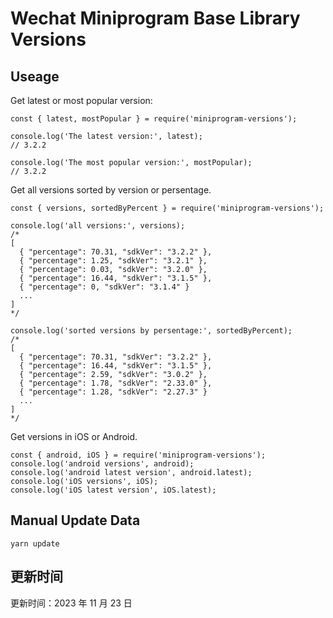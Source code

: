 
# Wechat Miniprogram Base Library Versions

## Useage

Get latest or most popular version:

```;
const { latest, mostPopular } = require('miniprogram-versions');

console.log('The latest version:', latest);
// 3.2.2

console.log('The most popular version:', mostPopular);
// 3.2.2

```

Get all versions sorted by version or persentage.

```
const { versions, sortedByPercent } = require('miniprogram-versions');

console.log('all versions:', versions);
/*
[
  { "percentage": 70.31, "sdkVer": "3.2.2" },
  { "percentage": 1.25, "sdkVer": "3.2.1" },
  { "percentage": 0.03, "sdkVer": "3.2.0" },
  { "percentage": 16.44, "sdkVer": "3.1.5" },
  { "percentage": 0, "sdkVer": "3.1.4" }
  ...
]
*/

console.log('sorted versions by persentage:', sortedByPercent);
/*
[
  { "percentage": 70.31, "sdkVer": "3.2.2" },
  { "percentage": 16.44, "sdkVer": "3.1.5" },
  { "percentage": 2.59, "sdkVer": "3.0.2" },
  { "percentage": 1.78, "sdkVer": "2.33.0" },
  { "percentage": 1.28, "sdkVer": "2.27.3" }
  ...
]
*/
```

Get versions in iOS or Android.

```
const { android, iOS } = require('miniprogram-versions');
console.log('android versions', android);
console.log('android latest version', android.latest);
console.log('iOS versions', iOS);
console.log('iOS latest version', iOS.latest);
```

## Manual Update Data

```
yarn update
```

## 更新时间

更新时间：2023 年 11 月 23 日
